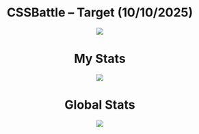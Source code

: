<h1 align="center">CSSBattle – Target (10/10/2025)</h1>

<p align="center">
  <img src="https://github.com/user-attachments/assets/e59a0e03-3d80-47ed-a7b8-d5ab25eeda65">
</p>

<h1 align="center">My Stats</h1>

<p align="center">
  <img src="https://github.com/user-attachments/assets/9daeaf27-b52a-45a8-9d77-ff55df5aa4b9">
</p>

<h1 align="center">Global Stats</h1>

<p align="center">
  <img src="https://github.com/user-attachments/assets/856badf1-18f0-44de-97bc-4f571fc44f6d">
</p>
